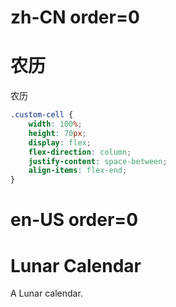 # zh-CN order=0

# 农历

农历

```css
.custom-cell {
    width: 100%;
    height: 70px;
    display: flex;
    flex-direction: column;
    justify-content: space-between;
    align-items: flex-end;
}
```

# en-US order=0

# Lunar Calendar

A Lunar calendar.
